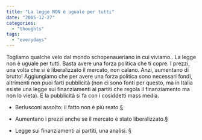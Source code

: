 ```yaml
---
title: "La legge NON è uguale per tutti"
date: "2005-12-27"
categories: 
  - "thoughts"
tags: 
  - "everydays"
---
```


Togliamo qualche velo dal mondo schopenaueriano in cui viviamo.. La legge non è uguale per tutti. Basta avere una forza politica che ti copre. I prezzi, una volta che si è liberalizzato il mercato, non calano. Anzi, aumentano di brutto! Aggiungiamo che per avere una forza politica sono necessari fondi, altrimenti non puoi farti pubblicità (non ci sono fonti per questo, ma in Italia esiste una legge sui finanziamenti ai partiti che regola il finanziamento ma non lo vieta). E la pubblicità si fa con i cosiddetti mass media.

- Berlusconi assolto: il fatto non è più reato.[§](http://news.google.it/news?q=berlusconi+assolto&hl=it&hs=0Qs&lr=&client=firefox&rls=org.mozilla:en-US:unofficial&sa=N&tab=nn&oi=newsr)

- Aumentano i prezzi anche se il mercato è stato liberalizzato.[§](http://news.google.it/news?hl=it&hs=0Qs&lr=&client=firefox&rls=org.mozilla%3Aen-US%3Aunofficial&tab=nn&ie=ISO-8859-1&q=prezzi+aumento+ministero+tesoro&btnG=Cerca+nelle+News)
- Legge sui finanziamenti ai partiti, una analisi. [§](http://www.claudiocaprara.it/archives/005353.html)
